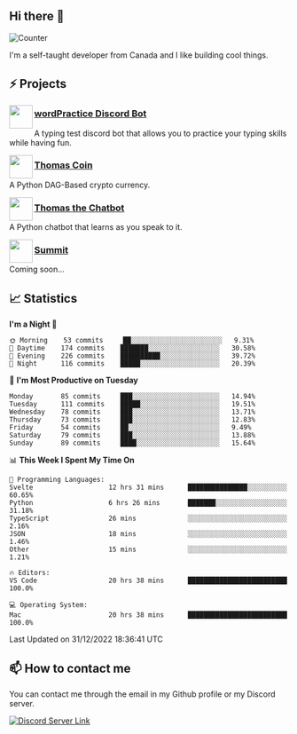 <h2>Hi there 👋</h2>

![Counter](https://komarev.com/ghpvc/?username=principle105)

<p>I'm a self-taught developer from Canada and I like building cool things.</p>

<h2>⚡ Projects</h2>

<img align="left" src="https://i.imgur.com/BIzs17V.png" width="42" height="42" />
<h3><a target="_blank" href="https://discord.com/application-directory/743183681182498906">wordPractice Discord Bot</a></h3>
<p>A typing test discord bot that allows you to practice your typing skills while having fun.</p>

<img align="left" src="https://i.imgur.com/4FdQpgN.png" width="42" height="42" />
<h3><a href="https://github.com/principle105/thomas-coin">Thomas Coin</a></h3>
<p>A Python DAG-Based crypto currency.</p>

<img align="left" src="https://i.imgur.com/hA9YF2s.png" width="42" height="42" />
<h3><a href="https://github.com/principle105/thomasthechatbot">Thomas the Chatbot</a></h3>
<p>A Python chatbot that learns as you speak to it.</p>

<img align="left" src="https://i.imgur.com/Ly8Atho.png" width="42" height="42" />
<h3><a href="http://summit.sh/">Summit</a></h3>
<p>Coming soon...</p>

<h2>📈 Statistics</h2>

<!--START_SECTION:waka-->
**I'm a Night 🦉** 

```text
🌞 Morning    53 commits     ██░░░░░░░░░░░░░░░░░░░░░░░   9.31% 
🌆 Daytime    174 commits    ███████░░░░░░░░░░░░░░░░░░   30.58% 
🌃 Evening    226 commits    ██████████░░░░░░░░░░░░░░░   39.72% 
🌙 Night      116 commits    █████░░░░░░░░░░░░░░░░░░░░   20.39%

```
📅 **I'm Most Productive on Tuesday** 

```text
Monday       85 commits     ███░░░░░░░░░░░░░░░░░░░░░░   14.94% 
Tuesday      111 commits    █████░░░░░░░░░░░░░░░░░░░░   19.51% 
Wednesday    78 commits     ███░░░░░░░░░░░░░░░░░░░░░░   13.71% 
Thursday     73 commits     ███░░░░░░░░░░░░░░░░░░░░░░   12.83% 
Friday       54 commits     ██░░░░░░░░░░░░░░░░░░░░░░░   9.49% 
Saturday     79 commits     ███░░░░░░░░░░░░░░░░░░░░░░   13.88% 
Sunday       89 commits     ████░░░░░░░░░░░░░░░░░░░░░   15.64%

```


📊 **This Week I Spent My Time On** 

```text
💬 Programming Languages: 
Svelte                   12 hrs 31 mins      ███████████████░░░░░░░░░░   60.65% 
Python                   6 hrs 26 mins       ███████░░░░░░░░░░░░░░░░░░   31.18% 
TypeScript               26 mins             ░░░░░░░░░░░░░░░░░░░░░░░░░   2.16% 
JSON                     18 mins             ░░░░░░░░░░░░░░░░░░░░░░░░░   1.46% 
Other                    15 mins             ░░░░░░░░░░░░░░░░░░░░░░░░░   1.21%

🔥 Editors: 
VS Code                  20 hrs 38 mins      █████████████████████████   100.0%

💻 Operating System: 
Mac                      20 hrs 38 mins      █████████████████████████   100.0%

```


 Last Updated on 31/12/2022 18:36:41 UTC
<!--END_SECTION:waka-->

<h2>📫 How to contact me</h2>

You can contact me through the email in my Github profile or my Discord server.

[![Discord Server Link](https://dcbadge.vercel.app/api/server/DHnk46C)](https://discord.gg/DHnk46C)

